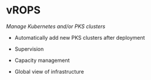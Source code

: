 # vROPS

*Manage Kubernetes and/or PKS clusters*

- Automatically add new PKS clusters after deployment

- Supervision

- Capacity management

- Global view of infrastructure
